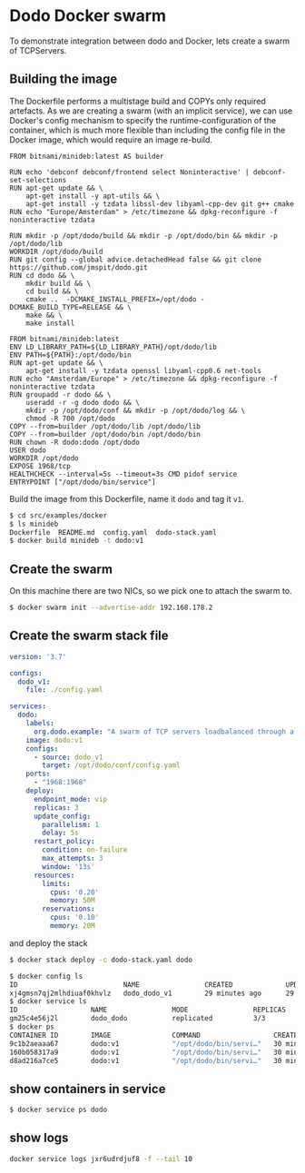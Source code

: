 # Dodo Docker swarm

To demonstrate integration between dodo and Docker, lets create a swarm of TCPServers.

## Building the image

The Dockerfile performs a multistage build and COPYs only required artefacts. As we are creating
a swarm (with an implicit service), we can use Docker's config mechanism to specify the runtime-configuration
of the container, which is much more flexible than including the config file in the Docker image, which would
require an image re-build.

```Docker
FROM bitnami/minideb:latest AS builder

RUN echo 'debconf debconf/frontend select Noninteractive' | debconf-set-selections
RUN apt-get update && \
    apt-get install -y apt-utils && \
    apt-get install -y tzdata libssl-dev libyaml-cpp-dev git g++ cmake
RUN echo "Europe/Amsterdam" > /etc/timezone && dpkg-reconfigure -f noninteractive tzdata

RUN mkdir -p /opt/dodo/build && mkdir -p /opt/dodo/bin && mkdir -p /opt/dodo/lib
WORKDIR /opt/dodo/build
RUN git config --global advice.detachedHead false && git clone https://github.com/jmspit/dodo.git
RUN cd dodo && \
    mkdir build && \
    cd build && \
    cmake ..  -DCMAKE_INSTALL_PREFIX=/opt/dodo -DCMAKE_BUILD_TYPE=RELEASE && \
    make && \
    make install

FROM bitnami/minideb:latest
ENV LD_LIBRARY_PATH=${LD_LIBRARY_PATH}/opt/dodo/lib
ENV PATH=${PATH}:/opt/dodo/bin
RUN apt-get update && \
    apt-get install -y tzdata openssl libyaml-cpp0.6 net-tools
RUN echo "Amsterdam/Europe" > /etc/timezone && dpkg-reconfigure -f noninteractive tzdata
RUN groupadd -r dodo && \
    useradd -r -g dodo dodo && \
    mkdir -p /opt/dodo/conf && mkdir -p /opt/dodo/log && \
    chmod -R 700 /opt/dodo
COPY --from=builder /opt/dodo/lib /opt/dodo/lib
COPY --from=builder /opt/dodo/bin /opt/dodo/bin
RUN chown -R dodo:dodo /opt/dodo
USER dodo
WORKDIR /opt/dodo
EXPOSE 1968/tcp
HEALTHCHECK --interval=5s --timeout=3s CMD pidof service
ENTRYPOINT ["/opt/dodo/bin/service"]
```

Build the image from this Dockerfile, name it `dodo` and tag it `v1`.

```bash
$ cd src/examples/docker
$ ls minideb
Dockerfile  README.md  config.yaml  dodo-stack.yaml
$ docker build minideb -t dodo:v1
```

## Create the swarm

On this machine there are two NICs, so we pick one to attach the swarm to.

```bash
$ docker swarm init --advertise-addr 192.168.178.2
```

## Create the swarm stack file

```YAML
version: '3.7'

configs:
  dodo_v1:
    file: ./config.yaml

services:
  dodo:
    labels:
      org.dodo.example: "A swarm of TCP servers loadbalanced through a VIP"
    image: dodo:v1
    configs:
      - source: dodo_v1
        target: /opt/dodo/conf/config.yaml
    ports:
      - "1968:1968"
    deploy:
      endpoint_mode: vip
      replicas: 3
      update_config:
        parallelism: 1
        delay: 5s
      restart_policy:
        condition: on-failure
        max_attempts: 3
        window: '13s'
      resources:
        limits:
          cpus: '0.20'
          memory: 50M
        reservations:
          cpus: '0.10'
          memory: 20M
```

and deploy the stack

```bash
$ docker stack deploy -c dodo-stack.yaml dodo
```

```bash
$ docker config ls
ID                          NAME                CREATED             UPDATED
xj4gmsn7qj2mlhdiuaf0khvlz   dodo_dodo_v1        29 minutes ago      29 minutes ago
$ docker service ls
ID                  NAME                MODE                REPLICAS            IMAGE               PORTS
gm25c4e56j2l        dodo_dodo           replicated          3/3                 dodo:v1             *:1968->1968/tcp
$ docker ps
CONTAINER ID        IMAGE               COMMAND                  CREATED             STATUS                    PORTS               NAMES
9c1b2aeaaa67        dodo:v1             "/opt/dodo/bin/servi…"   30 minutes ago      Up 30 minutes (healthy)   1968/tcp            dodo_dodo.1.0e1wgjmxndih4kwf2yhgiuivi
160b058317a9        dodo:v1             "/opt/dodo/bin/servi…"   30 minutes ago      Up 30 minutes (healthy)   1968/tcp            dodo_dodo.2.ty0m61649acqur9uwl8nd0kgu
d8ad216a7ce5        dodo:v1             "/opt/dodo/bin/servi…"   30 minutes ago      Up 30 minutes (healthy)   1968/tcp            dodo_dodo.3.o5o2spha65up6fjptozukoop6
```

## show containers in service
```bash
$ docker service ps dodo
```

## show logs
```bash
docker service logs jxr6udrdjuf8 -f --tail 10
```